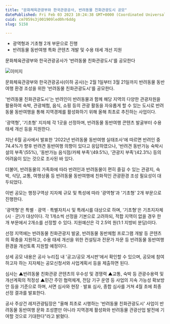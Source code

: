 ```yaml
---
title: "문화체육관광부와 한국관광공사, 반려동물 친화관광도시 공모"
datePublished: Fri Feb 03 2023 10:24:38 GMT+0000 (Coordinated Universal Time)
cuid: cm7059s3j001909led0hr6ddg
slug: 5158

---
```



- 광역형과 기초형 2개 부문으로 진행
- 반려동물 동반여행 특화 콘텐츠 개발 및 수용 태세 개선 지원

문화체육관광부와 한국관광공사가 '반려동물 친화관광도시'를 공모한다

![이미지](https://cdn.hashnode.com/res/hashnode/image/upload/v1739257939299/96deaa33-a1aa-410d-a0c1-a3e160239828.jpeg)

문화체육관광부와 한국관광공사(이하 공사)는 2월 1일부터 3월 21일까지 반려동물 동반여행 환경 조성을 위한 '반려동물 친화관광도시'를 공모한다.

'반려동물 친화관광도시'는 반려인이 반려동물과 함께 해당 지역의 다양한 관광자원을 활용하여 숙박, 관광체험, 음식, 쇼핑 등의 관광 활동을 자유롭게 할 수 있는 도시로 반려동물 동반여행을 통해 지역경제를 활성화하기 위해 올해 최초로 추진하는 사업이다.

'광역형', '기초형' 지자체 각 1곳을 선정하며, 반려동물 동반여행 콘텐츠 발굴부터 수용 태세 개선 등을 지원한다.

지난 6월 공사에서 발표한 '2022년 반려동물 동반여행 실태조사'에 따르면 반려인 중 74.4%가 향후 반려견 동반여행 의향이 있다고 응답하였으나, '반려견 동반가능 숙박시설의 부족'(55%), '동반가능 음식점/카페 부족'(49.5%), '관광지 부족'(42.3%) 등의 어려움이 있는 것으로 조사된 바 있다.

더불어, 반려동물의 가족화에 따라 반려인과 반려동물이 편히 즐길 수 있는 관광지, 숙박, 식당, 교통, 여행상품 등 반려동물 동반여행에 친화적인 관광환경 조성 필요성이 대두되었다.

이번 공모는 행정구역상 지자체 규모 및 특성에 따라 '광역형'과 '기초형' 2개 부문으로 진행한다.

'광역형'은 특별ㆍ광역ㆍ특별자치시 및 특례시를 대상으로 하며, '기초형'은 기초지자체(시ㆍ군)가 대상이다. 각 1개소씩 선정을 기본으로 고려하되, 적합 지역이 없을 경우 한 개 부문에서 2개소를 선정할 수 있다. 지원예산은 각 2.5억 원(1:1 지방비 분담)이다.

선정 지역에는 반려동물 친화관광지 발굴, 반려동물 동반체험 프로그램 개발 등 콘텐츠의 확충을 지원하고, 수용 태세 개선을 위한 컨설팅과 전문가 자문 등 반려동물 동반여행 환경을 개선토록 지원할 예정이다.

상세 공모 내용은 공사 누리집 내 '공고/공모 게시판'에서 확인할 수 있으며, 공모에 참여하고자 하는 지자체는 공모신청서와 사업계획서 등을 제출하면 된다.

심사는 ▲반려동물 친화관광 콘텐츠의 우수성 및 경쟁력 ▲교통, 숙박 등 관광수용력 및 개선계획의 적정성 ▲민간 주민 협력체계, 전담 기구 운영 등 사업의 지속 가능성 확보방안 등을 기준으로 하며, 서면 심사와 현장ㆍ발표 심사, 종합 심사를 거쳐 4월 초에 최종 선정 결과를 발표한다.

공사 주상건 레저관광팀장은 "올해 최초로 시행하는 '반려동물 친화관광도시' 사업이 반려동물 동반여행 문화 조성뿐만 아니라 지역경제 활성화와 반려동물 관광산업 발전에 기여할 것으로 기대한다"라고 밝혔다.